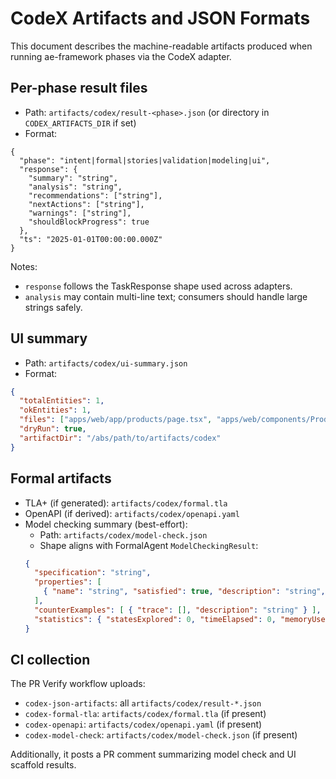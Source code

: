 # CodeX Artifacts and JSON Formats

This document describes the machine-readable artifacts produced when running ae-framework phases via the CodeX adapter.

## Per-phase result files

- Path: `artifacts/codex/result-<phase>.json` (or directory in `CODEX_ARTIFACTS_DIR` if set)
- Format:
```jsonc
{
  "phase": "intent|formal|stories|validation|modeling|ui",
  "response": {
    "summary": "string",
    "analysis": "string",
    "recommendations": ["string"],
    "nextActions": ["string"],
    "warnings": ["string"],
    "shouldBlockProgress": true
  },
  "ts": "2025-01-01T00:00:00.000Z"
}
```

Notes:
- `response` follows the TaskResponse shape used across adapters.
- `analysis` may contain multi-line text; consumers should handle large strings safely.

## UI summary

- Path: `artifacts/codex/ui-summary.json`
- Format:
```json
{
  "totalEntities": 1,
  "okEntities": 1,
  "files": ["apps/web/app/products/page.tsx", "apps/web/components/ProductForm.tsx"],
  "dryRun": true,
  "artifactDir": "/abs/path/to/artifacts/codex"
}
```

## Formal artifacts

- TLA+ (if generated): `artifacts/codex/formal.tla`
- OpenAPI (if derived): `artifacts/codex/openapi.yaml`
- Model checking summary (best-effort):
  - Path: `artifacts/codex/model-check.json`
  - Shape aligns with FormalAgent `ModelCheckingResult`:
  ```json
  {
    "specification": "string",
    "properties": [
      { "name": "string", "satisfied": true, "description": "string", "counterExample": { "trace": [], "description": "string" } }
    ],
    "counterExamples": [ { "trace": [], "description": "string" } ],
    "statistics": { "statesExplored": 0, "timeElapsed": 0, "memoryUsed": 0 }
  }
  ```

## CI collection

The PR Verify workflow uploads:
- `codex-json-artifacts`: all `artifacts/codex/result-*.json`
- `codex-formal-tla`: `artifacts/codex/formal.tla` (if present)
- `codex-openapi`: `artifacts/codex/openapi.yaml` (if present)
- `codex-model-check`: `artifacts/codex/model-check.json` (if present)

Additionally, it posts a PR comment summarizing model check and UI scaffold results.
